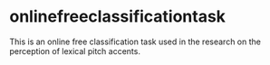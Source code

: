 # onlinefreeclassificationtask
This is an online free classification task used in the research on the perception of lexical pitch accents.
